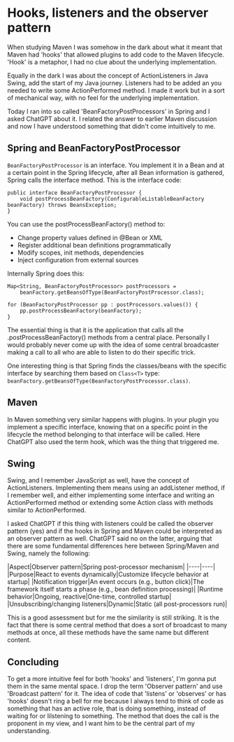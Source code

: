 # Hooks, listeners and the observer pattern

When studying Maven I was somehow in the dark about what it meant that Maven had 'hooks' that allowed plugins to add code to the Maven lifecycle. 'Hook' is a metaphor, I had no clue about the underlying implementation.

Equally in the dark I was about the concept of ActionListeners in Java Swing, add the start of my Java journey. Listeners had to be added an you needed to write some ActionPerformed method. I made it work but in a sort of mechanical way, with no feel for the underlying implementation.

Today I ran into so called 'BeanFactoryPostProcessors' in Spring and I asked ChatGPT about it. I related the answer to earlier Maven discussion and now I have understood something that didn't come intuitively to me.

## Spring and BeanFactoryPostProcessor

```BeanFactoryPostProcessor``` is an interface. You implement it in a Bean and at a certain point in the Spring lifecycle, after all Bean information is gathered, Spring calls the interface method. This is the interface code:

```
public interface BeanFactoryPostProcessor {
    void postProcessBeanFactory(ConfigurableListableBeanFactory beanFactory) throws BeansException;
}
```

You can use the postProcessBeanFactory() method to:

- Change property values defined in @Bean or XML
- Register additional bean definitions programmatically
- Modify scopes, init methods, dependencies
- Inject configuration from external sources

Internally Spring does this:

```
Map<String, BeanFactoryPostProcessor> postProcessors =
    beanFactory.getBeansOfType(BeanFactoryPostProcessor.class);

for (BeanFactoryPostProcessor pp : postProcessors.values()) {
    pp.postProcessBeanFactory(beanFactory);
}
```

The essential thing is that it is the application that calls all the .postProcessBeanFactory() methods from a central place. Personally I would probably never come up with the idea of some central broadcaster making a call to all who are able to listen to do their specific trick.

One interesting thing is that Spring finds the classes/beans with the specific interface by searching them based on `Class<T>` type: ```beanFactory.getBeansOfType(BeanFactoryPostProcessor.class)```.

## Maven

In Maven something very similar happens with plugins. In your plugin you implement a specific interface, knowing that on a specific point in the lifecycle the method belonging to that interface will be called. Here ChatGPT also used the term hook, which was the thing that triggered me.

## Swing

Swing, and I remember JavaScript as well, have the concept of ActionListeners. Implementing them means using an addListener method, if I remember well, and either implementing some interface and writing an ActionPerformed method or extending some Action class with methods similar to ActionPerformed. 

I asked ChatGPT if this thing with listeners could be called the observer pattern (yes) and if the hooks in Spring and Maven could be interpreted as an observer pattern as well. ChatGPT said no on the latter, arguing that there are some fundamental differences here between Spring/Maven and Swing, namely the following:

|Aspect|Observer pattern|Spring post-processor mechanism|
|----|----|
|Purpose|React to events dynamically|Customize lifecycle behavior at startup|
|Notification trigger|An event occurs (e.g., button click)|The framework itself starts a phase (e.g., bean definition processing)|
|Runtime behavior|Ongoing, reactive|One-time, controlled startup|
|Unsubscribing/changing listeners|Dynamic|Static (all post-processors run)|

This is a good assessment but for me the similarity is still striking. It is the fact that there is some central method that does a sort of broadcast to many methods at once, all these methods have the same name but different content. 

## Concluding

To get a more intuitive feel for both 'hooks' and 'listeners', I'm gonna put them in the same mental space. I drop the term 'Observer pattern' and use 'Broadcast pattern' for it. The idea of code that 'listens' or 'observes' or has 'hooks' doesn't ring a bell for me because I always tend to think of code as something that has an active role, that is doing something, instead of waiting for or lilstening to something. The method that does the call is the proponent in my view, and I want him to be the central part of my understanding.
